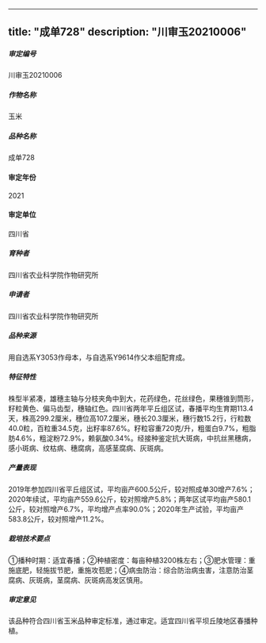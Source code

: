 
---
title: "成单728"
description: "川审玉20210006"
---
##### 审定编号 
川审玉20210006

##### 作物名称
玉米

##### 品种名称
成单728

#### 审定年份
2021	

#### 审定单位
四川省

##### 育种者
四川省农业科学院作物研究所

##### 申请者
四川省农业科学院作物研究所

##### 品种来源
用自选系Y3053作母本，与自选系Y9614作父本组配育成。

##### 特征特性
株型半紧凑，雄穗主轴与分枝夹角中到大，花药绿色，花丝绿色，果穗锥到筒形，籽粒黄色、偏马齿型，穗轴红色。四川省两年平丘组区试，春播平均生育期113.4天，株高299.2厘米，穗位高107.2厘米，穗长20.3厘米，穗行数15.2行，行粒数40.0粒，百粒重34.5克，出籽率87.6%。籽粒容重720克/升，粗蛋白9.7%，粗脂肪4.6%，粗淀粉72.9%，赖氨酸0.34%。经接种鉴定抗大斑病，中抗丝黑穗病，感小斑病、纹枯病、穗腐病，高感茎腐病、灰斑病。

##### 产量表现
2019年参加四川省平丘组区试，平均亩产600.5公斤，较对照成单30增产7.6%；2020年续试，平均亩产559.6公斤，较对照增产5.8%；两年区试平均亩产580.1公斤，较对照增产6.7%，平均增产点率90.0%；2020年生产试验，平均亩产583.8公斤，较对照增产11.2%。

##### 栽培技术要点
①播种时期：适宜春播；②种植密度：每亩种植3200株左右；③肥水管理：重施底肥，轻施拔节肥，重施攻苞肥；④病虫防治：综合防治病虫害，注意防治茎腐病、灰斑病，茎腐病、灰斑病高发区慎用。

##### 审定意见
该品种符合四川省玉米品种审定标准，通过审定。适宜四川省平坝丘陵地区春播种植。


